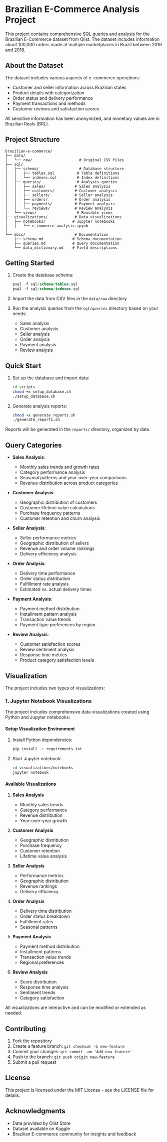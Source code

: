 # Brazilian E-Commerce Analysis Project

This project contains comprehensive SQL queries and analysis for the Brazilian E-Commerce dataset from Olist. The dataset includes information about 100,000 orders made at multiple marketplaces in Brazil between 2016 and 2018.

## About the Dataset

The dataset includes various aspects of e-commerce operations:
- Customer and seller information across Brazilian states
- Product details with categorization
- Order status and delivery performance
- Payment transactions and methods
- Customer reviews and satisfaction scores

All sensitive information has been anonymized, and monetary values are in Brazilian Reals (BRL).

## Project Structure

```
brazilian-e-commerce/
├── data/
│   └── raw/                     # Original CSV files
├── sql/
│   ├── schema/                  # Database structure
│   │   ├── tables.sql          # Table definitions
│   │   └── indexes.sql         # Index definitions
│   ├── queries/                # Analysis queries
│   │   ├── sales/             # Sales analysis
│   │   ├── customers/         # Customer analysis
│   │   ├── sellers/           # Seller analysis
│   │   ├── orders/            # Order analysis
│   │   ├── payments/          # Payment analysis
│   │   └── reviews/           # Review analysis
│   └── views/                  # Reusable views
├── visualizations/            # Data visualizations
│   ├── notebooks/            # Jupyter notebooks
│   │   └── e_commerce_analysis.ipynb
|       
└── docs/                      # Documentation
    ├── schema.md             # Schema documentation
    ├── queries.md            # Query documentation
    └── data_dictionary.md    # Field descriptions
```

## Getting Started

1. Create the database schema:
   ```sql
   psql -f sql/schema/tables.sql
   psql -f sql/schema/indexes.sql
   ```

2. Import the data from CSV files in the `data/raw` directory

3. Run the analysis queries from the `sql/queries` directory based on your needs:
   - Sales analysis
   - Customer analysis
   - Seller analysis
   - Order analysis
   - Payment analysis
   - Review analysis

## Quick Start

1. Set up the database and import data:
   ```bash
   cd scripts
   chmod +x setup_database.sh
   ./setup_database.sh
   ```

2. Generate analysis reports:
   ```bash
   chmod +x generate_reports.sh
   ./generate_reports.sh
   ```

Reports will be generated in the `reports/` directory, organized by date.

## Query Categories

- **Sales Analysis**: 
  - Monthly sales trends and growth rates
  - Category performance analysis
  - Seasonal patterns and year-over-year comparisons
  - Revenue distribution across product categories

- **Customer Analysis**: 
  - Geographic distribution of customers
  - Customer lifetime value calculations
  - Purchase frequency patterns
  - Customer retention and churn analysis

- **Seller Analysis**: 
  - Seller performance metrics
  - Geographic distribution of sellers
  - Revenue and order volume rankings
  - Delivery efficiency analysis

- **Order Analysis**: 
  - Delivery time performance
  - Order status distribution
  - Fulfillment rate analysis
  - Estimated vs. actual delivery times

- **Payment Analysis**: 
  - Payment method distribution
  - Installment pattern analysis
  - Transaction value trends
  - Payment type preferences by region

- **Review Analysis**: 
  - Customer satisfaction scores
  - Review sentiment analysis
  - Response time metrics
  - Product category satisfaction levels

## Visualization

The project includes two types of visualizations:

### 1. Jupyter Notebook Visualizations

The project includes comprehensive data visualizations created using Python and Jupyter notebooks:

#### Setup Visualization Environment

1. Install Python dependencies:
   ```bash
   pip install -r requirements.txt
   ```

2. Start Jupyter notebook:
   ```bash
   cd visualizations/notebooks
   jupyter notebook
   ```

#### Available Visualizations

1. **Sales Analysis**
   - Monthly sales trends
   - Category performance
   - Revenue distribution
   - Year-over-year growth

2. **Customer Analysis**
   - Geographic distribution
   - Purchase frequency
   - Customer retention
   - Lifetime value analysis

3. **Seller Analysis**
   - Performance metrics
   - Geographic distribution
   - Revenue rankings
   - Delivery efficiency

4. **Order Analysis**
   - Delivery time distribution
   - Order status breakdown
   - Fulfillment rates
   - Seasonal patterns

5. **Payment Analysis**
   - Payment method distribution
   - Installment patterns
   - Transaction value trends
   - Regional preferences

6. **Review Analysis**
   - Score distribution
   - Response time analysis
   - Sentiment trends
   - Category satisfaction

All visualizations are interactive and can be modified or extended as needed.

## Contributing

1. Fork the repository
2. Create a feature branch: `git checkout -b new-feature`
3. Commit your changes: `git commit -am 'Add new feature'`
4. Push to the branch: `git push origin new-feature`
5. Submit a pull request

## License

This project is licensed under the MIT License - see the LICENSE file for details.

## Acknowledgments

- Data provided by Olist Store
- Dataset available on Kaggle
- Brazilian E-commerce community for insights and feedback
